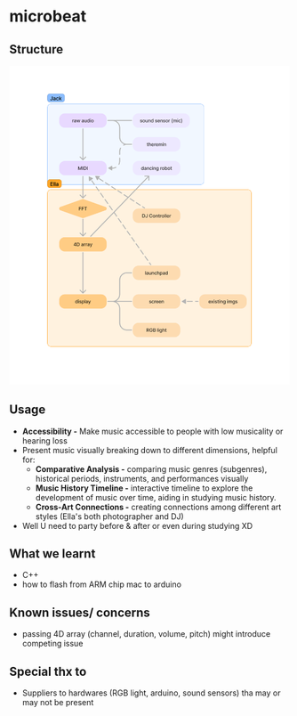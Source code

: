 # microbeat

## Structure
![Flowchart](media/flowchart.png)

## Usage
- **Accessibility -** Make music accessible to people with low musicality or hearing loss
- Present music visually breaking down to different dimensions, helpful for:
	- **Comparative Analysis -** comparing music genres (subgenres), historical periods, instruments, and performances visually
	- **Music History Timeline -** interactive timeline to explore the development of music over time, aiding in studying music history.
	- **Cross-Art Connections -** creating connections among different art styles (Ella's both photographer and DJ)
- Well U need to party before & after or even during studying XD


## What we learnt
- C++
- how to flash from ARM chip mac to arduino


## Known issues/ concerns
- passing 4D array (channel, duration, volume, pitch) might introduce competing issue


## Special thx to
- Suppliers to hardwares (RGB light, arduino, sound sensors) tha may or may not be present



